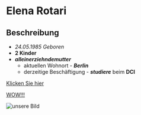 # Elena Rotari 

## Beschreibung

- *24.05.1985 Geboren* 
- **2 Kinder**
- ***alleinerziehndemutter***
    - aktuellen Wohnort - ***Berlin***
    - derzeitige Beschäftigung - ***studiere*** beim **DCI**

[Klicken Sie hier](https://www.facebook.com/elena.rotary.16 " mein Facebook profile")

[WOW!!!](https://www.facebook.com/elena.rotary.16/videos/650390029592144 "video meiner Tochter")


![unsere Bild](https://scontent-ber1-1.xx.fbcdn.net/v/t39.30808-6/217728802_893352127887368_6590286892237650474_n.jpg?_nc_cat=100&ccb=1-5&_nc_sid=730e14&_nc_ohc=2Ayakmikc_YAX-QFdyW&_nc_ht=scontent-ber1-1.xx&oh=00_AT_msvPkukfgGTRoynXg2xspSyEMkVkghDKt4o0yvA4vtw&oe=626AFD57 "meine kleine Familie")
